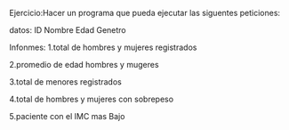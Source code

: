 Ejercicio:Hacer un programa que pueda ejecutar las siguentes peticiones:


datos:
ID
Nombre
Edad
Genetro

Infonmes:
1.total de hombres y mujeres registrados

2.promedio de edad hombres y mugeres

3.total de menores registrados

4.total de hombres y mujeres con sobrepeso

5.paciente con el IMC mas Bajo
